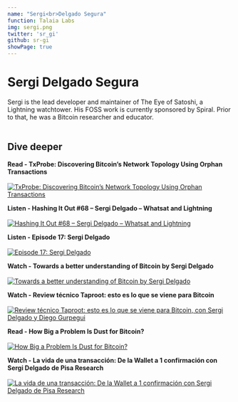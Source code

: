 ```yaml
---
name: "Sergi<br>Delgado Segura"
function: Talaia Labs
img: sergi.png
twitter: 'sr_gi'
github: sr-gi
showPage: true
---
```


# Sergi Delgado Segura
 
Sergi is the lead developer and maintainer of The Eye of Satoshi, a Lightning watchtower. His FOSS work is currently sponsored by Spiral. Prior to that, he was a Bitcoin researcher and educator.
<br><br>

## Dive deeper


<div class="grid grid-cols-1 md:grid-cols-2 gap-5">
<div class="p-3 my-2">

**Read - TxProbe: Discovering Bitcoin’s Network Topology Using Orphan Transactions** <br><br>
[ ![TxProbe: Discovering Bitcoin’s Network Topology Using Orphan Transactions](/2022/content/sergi_orphan.png)](https://arxiv.org/pdf/1812.00942.pdf/)
</div>

<div class="p-3 my-2">

**Listen - Hashing It Out #68 – Sergi Delgado – Whatsat and Lightning** <br><br>
[ ![Hashing It Out #68 – Sergi Delgado – Whatsat and Lightning](/2022/content/sergi_hashing.png)](https://thebitcoinpodcast.com/hashing-it-out-68/)
</div>

<div class="p-3 my-2">

**Listen - Episode 17: Sergi Delgado** <br><br>
[ ![Episode 17: Sergi Delgado](/2022/content/sergi_diaries.png)](https://anchor.fm/thehoneybadgerdiaries/episodes/Episode-17-Sergi-Delgado--Barcelona-CatalunyaSpain-eci59k/)
</div>

<div class="p-3 my-2">

**Watch - Towards a better understanding of Bitcoin by Sergi Delgado** <br><br>
[ ![Towards a better understanding of Bitcoin by Sergi Delgado](/2022/content/sergi_understanding.png)](https://www.youtube.com/watch?v=kd1PVnB5HhA/)
</div>

<div class="p-3 my-2">

**Watch - Review técnico Taproot: esto es lo que se viene para Bitcoin** <br><br>
[ ![Review técnico Taproot: esto es lo que se viene para Bitcoin, con Sergi Delgado y Diego Gurpegui](/2022/content/sergi_taproot.png)](https://www.youtube.com/watch?v=P__bE-mgAU4/)
</div>

<div class="p-3 my-2">

**Read - How Big a Problem Is Dust for Bitcoin?** <br><br>
[ ![How Big a Problem Is Dust for Bitcoin?](/2022/content/sergi_dust.png)](https://medium.com/primalbase/how-big-a-problem-is-dust-for-bitcoin-ac3f76bf856b/)
</div>

<div class="p-3 my-2">

**Watch - La vida de una transacción: De la Wallet a 1 confirmación con Sergi Delgado de Pisa Research** <br><br>
[ ![La vida de una transacción: De la Wallet a 1 confirmación con Sergi Delgado de Pisa Research](/2022/content/sergi_luna.png)](https://www.youtube.com/watch?v=XUmd4QM4Frk/)
</div>

</div>

<br>


